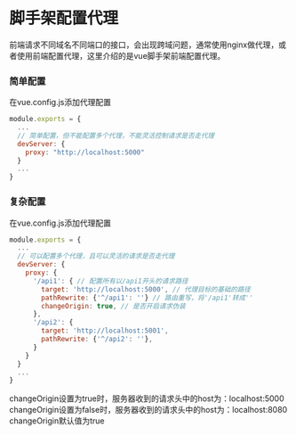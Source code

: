 # 脚手架配置代理

前端请求不同域名不同端口的接口，会出现跨域问题，通常使用nginx做代理，或者使用前端配置代理，这里介绍的是vue脚手架前端配置代理。

### 简单配置

在vue.config.js添加代理配置

```js
module.exports = {
  ...
  // 简单配置，但不能配置多个代理，不能灵活控制请求是否走代理
  devServer: {
    proxy: "http://localhost:5000"
  }
  ...
}
```

### 复杂配置

在vue.config.js添加代理配置

```js
module.exports = {
  ...
  // 可以配置多个代理，且可以灵活的请求是否走代理
  devServer: {
    proxy: {
      '/api1': { // 配置所有以/api1开头的请求路径
        target: 'http://localhost:5000', // 代理目标的基础的路径
        pathRewrite: {'^/api1': ''} // 路由重写，将'/api1'转成''
        changeOrigin: true, // 是否开启请求伪装
      },
      '/api2': {
        target: 'http://localhost:5001',
        pathRewrite: {'^/api2': ''},
      }
    }
  }
  ...
}
```

changeOrigin设置为true时，服务器收到的请求头中的host为：localhost:5000
changeOrigin设置为false时，服务器收到的请求头中的host为：localhost:8080
changeOrigin默认值为true
